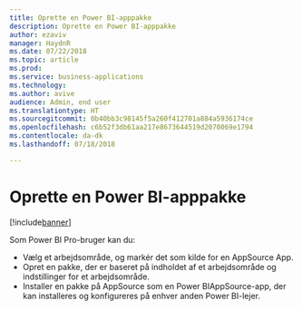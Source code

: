 ```yaml
---
title: Oprette en Power BI-apppakke
description: Oprette en Power BI-apppakke
author: ezaviv
manager: HaydnR
ms.date: 07/22/2018
ms.topic: article
ms.prod: 
ms.service: business-applications
ms.technology: 
ms.author: avive
audience: Admin, end user
ms.translationtype: HT
ms.sourcegitcommit: 0b40bb3c98145f5a260f412701a884a5936174ce
ms.openlocfilehash: c6b52f3db61aa217e8673644519d2070069e1794
ms.contentlocale: da-dk
ms.lasthandoff: 07/18/2018

---
```

# <a name="create-a-power-bi-app-package"></a>Oprette en Power BI-apppakke

[!include[banner](../../../includes/banner.md)]

Som Power BI Pro-bruger kan du:

- Vælg et arbejdsområde, og markér det som kilde for en AppSource App.
- Opret en pakke, der er baseret på indholdet af et arbejdsområde og indstillinger for et arbejdsområde. 
- Installer en pakke på AppSource som en Power BIAppSource-app, der kan installeres og konfigureres på enhver anden Power BI-lejer.

